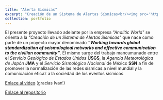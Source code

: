 ```yaml
---
title: "Alerta Sismicas"
excerpt: "Creación de un Sistema de Alertas Sísmicas<br/><img src='https://i.ibb.co/7RPfjpk/Banner-para-Linkedin-Licenciada-Marketing-Minimalista-Beige-1.png'>"
collection: portfolio
---
```


El presente proyecto llevado adelante por la empresa *"Analitic World"* se orienta a la *"Creación de un Sistema de Alertas Sísmicas"* que nace como parte de un proyecto mayor denominado ***“Working towards global standardization of seismological networks and effective communication to the civilian community”***. El mismo surge del trabajo mancumunado entre el *Servicio Geológico de Estados Unidos* **USGS**, la *Agencia Meteorológica de Japón* **JMA** y el *Servicio Sismológico Nacional* de México **SSN** a fin de promover la normalización de las redes sísmicas a nivel mundial y la comunicación eficaz a la sociedad de los eventos sísmicos.

[Enlace al video](https://www.youtube.com/watch?v=P9FQ8Shoglo)
(gracias Ivan!)

[Enlace al repositorio](https://github.com/juanma-rossi/Alerta-sismica)
